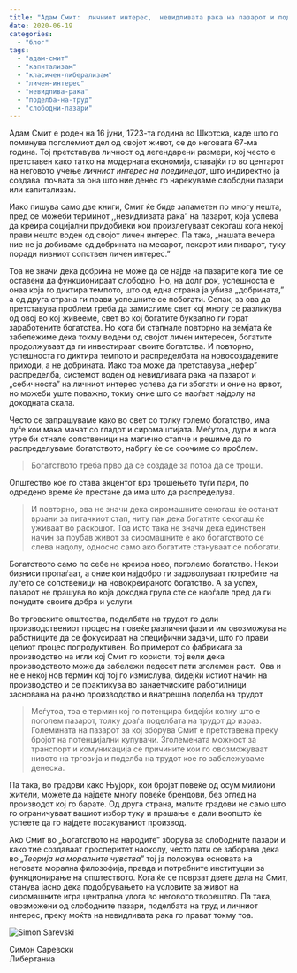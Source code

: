 ```yaml
---
title: "Адам Смит:  личниот интерес,  невидливата рака на пазарот и поделба на трудот"
date: 2020-06-19
categories: 
  - "блог"
tags: 
  - "адам-смит"
  - "капитализам"
  - "класичен-либерализам"
  - "личен-интерес"
  - "невидлива-рака"
  - "поделба-на-труд"
  - "слободни-пазари"
---
```


Адам Смит е роден на 16 јуни, 1723-та година во Шкотска, каде што го поминува поголемиот дел од својот живот, се до неговата 67-ма година. Тој претставува личност од легендарени размери, кој често е претставен како татко на модерната економија, ставајќи го во центарот на неговото учење _личниот интерес на поединецот_, што индиректно ја создава  почвата за она што ние денес го нарекуваме слободни пазари или капитализам.   

Иако пишува само две книги, Смит ќе биде запаметен по многу нешта, пред се можеби терминот ,,невидливата рака” на пазарот, која успева да креира социјални придобивки кои произлегуваат секогаш кога некој прави нешто воден од својот личен интерес. Па така, „нашата вечера ние не ја добиваме од добрината на месарот, пекарот или пиварот, туку поради нивниот сопствен личен интерес.”   

Тоа не значи дека добрина не може да се најде на пазарите кога тие се оставени да функционираат слободно. Но, на долг рок, успешноста е онаа која го диктира темпото, што од една страна ја убива „добрината,” а од друга страна ги прави успешните се побогати. Сепак, за ова да претставува проблем треба да замислиме свет кој многу се разликува од овој во кој живееме, свет во кој богатите буквално ги горат заработените богатства. Но кога би стапнале повторно на земјата ќе забележиме дека токму водени од својот личен интересен, богатите продолжуваат да ги инвестираат своите богатства. И повторно, успешноста го диктира темпото и распределбата на новосоздадените приходи, а не добрината. Иако тоа може да претставува „нефер” распределба, системот воден од невидливата рака на пазарот и „себичноста” на личниот интерес успева да ги збогати и оние на врвот, но можеби уште поважно, токму оние што се наоѓаат најдолу на доходната скала.  

Често се запрашуваме како во свет со толку големо богатство, има луѓе кои мака мачат со гладот и сиромаштијата. Меѓутоа, дури и кога утре би стнале сопственици на магично стапче и решиме да го распределуваме богатството, набргу ќе се соочиме со проблем.

> Богатството треба прво да се создаде за потоа да се троши.

Општество кое го става акцентот врз трошењето туѓи пари, по одредено време ќе престане да има што да распределува.   

> И повторно, ова не значи дека сиромашните секогаш ќе останат врзани за питачкиот стап, ниту пак дека богатите секогаш ќе уживаат во раскошот. Тоа исто така не значи дека единствен начин за поубав живот за сиромашните е ако богатството се слева надолу, односно само ако богатите стануваат се побогати.

Богатството само по себе не креира ново, поголемо богатство. Некои бизниси пропаѓаат, а оние кои најдобро ги задоволуваат потребите на луѓето се сопственици на новокреираното богатство. А за успех, пазарот не прашува во која доходна група сте се наоѓале пред да ги понудите своите добра и услуги.  

Во трговските општества, поделбата на трудот го дели производствениот процес на повеќе различни фази и им овозможува на работниците да се фокусираат на специфични задачи, што го прави целиот процес попродуктивен. Во примерот со фабриката за производство на игли кој Смит го користи, тој вели дека производството може да забележи педесет пати зголемен раст.  Ова и не е некој нов термин кој тој го измислува, бидејќи истиот начин на производство и се практикува во занаетчиските работилници заснована на рачно производство и внатрешна поделба на трудот   

> Меѓутоа, тоа е термин кој го потенцира бидејќи колку што е поголем пазарот, толку доаѓа поделбата на трудот до израз. Големината на пазарот за кој зборува Смит е претставена преку бројот на потенцијални купувачи. Зголемената можност за транспорт и комуникација се причините кои го овозможуваат нивото на трговија и поделба на трудот кое го забележуваме денеска.

Па така, во градови како Њујорк, кои бројат повеќе од осум милиони жители, можете да најдете многу повеќе брендови, без оглед на производот кој го барате. Од друга страна, малите градови не само што го ограничуваат вашиот избор туку и прашање е дали воопшто ќе успеете да го најдете посакуваниот производ.   

Ако Смит во „Богатството на народите” зборува за слободните пазари и како тие создаваат просперитет наоколу, често пати се заборава дека во _„Теорија на моралните чувства_” тој ја положува основата на неговата морална филозофија, правда и потребните институции за функционирање на општеството. Кога ќе се поврзат двете дела на Смит, станува јасно дека подобрувањето на условите за живот на сиромашните игра централна улога во неговото творештво. Па така, овозможени од слободните пазари, поделбата на труд и личниот интерес, преку моќта на невидливата рака го прават токму тоа.

![Simon Sarevski](http://libertaniabackup.local/wp-content/uploads/2020/02/Sime-pic-150x150.jpg)

Симон Саревски  
Либертаниа
